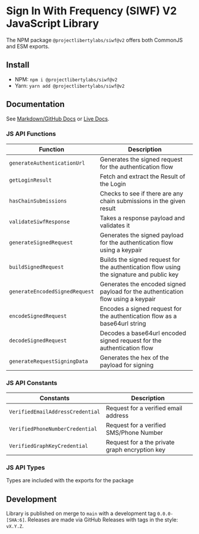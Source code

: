 # Sign In With Frequency (SIWF) V2 JavaScript Library

The NPM package `@projectlibertylabs/siwf@v2` offers both CommonJS and ESM exports.

## Install

- NPM: `npm i @projectlibertylabs/siwf@v2`
- Yarn: `yarn add @projectlibertylabs/siwf@v2`

## Documentation

See [Markdown/GitHub Docs](../../docs/src/QuickStart.md) or
[Live Docs](https://projectlibertylabs.github.io/siwf/v2/docs/QuickStart.html).

### JS API Functions

| Function                       | Description                                                                              |
| ------------------------------ | ---------------------------------------------------------------------------------------- |
| `generateAuthenticationUrl`    | Generates the signed request for the authentication flow                                 |
| `getLoginResult`               | Fetch and extract the Result of the Login                                                |
| `hasChainSubmissions`          | Checks to see if there are any chain submissions in the given result                     |
| `validateSiwfResponse`         | Takes a response payload and validates it                                                |
| `generateSignedRequest`        | Generates the signed payload for the authentication flow using a keypair                 |
| `buildSignedRequest`           | Builds the signed request for the authentication flow using the signature and public key |
| `generateEncodedSignedRequest` | Generates the encoded signed payload for the authentication flow using a keypair         |
| `encodeSignedRequest`          | Encodes a signed request for the authentication flow as a base64url string               |
| `decodeSignedRequest`          | Decodes a base64url encoded signed request for the authentication flow                   |
| `generateRequestSigningData`   | Generates the hex of the payload for signing                                             |

### JS API Constants

| Constants                        | Description                                    |
| -------------------------------- | ---------------------------------------------- |
| `VerifiedEmailAddressCredential` | Request for a verified email address           |
| `VerifiedPhoneNumberCredential`  | Request for a verified SMS/Phone Number        |
| `VerifiedGraphKeyCredential`     | Request for a the private graph encryption key |

### JS API Types

Types are included with the exports for the package

## Development

Library is published on merge to `main` with a development tag `0.0.0-[SHA:6]`. Releases are made via GitHub Releases
with tags in the style: `vX.Y.Z`.
